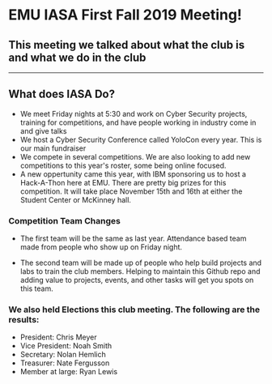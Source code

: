 # EMU IASA First Fall 2019 Meeting!

## This meeting we talked about what the club is and what we do in the club
---

## What does IASA Do?
* We meet Friday nights at 5:30 and work on Cyber Security projects, training for competitions, and have people working in industry come in and give talks
* We host a Cyber Security Conference called YoloCon every year. This is our main fundraiser
* We compete in several competitions. We are also looking to add new competitions to this year's roster, some being online focused.
* A new oppertunity came this year, with IBM sponsoring us to host a Hack-A-Thon here at EMU. There are pretty big prizes for this competition. It will take place November 15th and 16th at either the Student Center or McKinney hall. 

### Competition Team Changes  
* The first team will be the same as last year. Attendance based team made from people who show up on Friday night. 

* The second team will be made up of people who help build projects and labs to train the club members. Helping to maintain this Github repo and adding value to projects, events, and other tasks will get you spots on this team. 

### We also held Elections this club meeting. The following are the results:
- President: Chris Meyer
- Vice President: Noah Smith
- Secretary: Nolan Hemlich
- Treasurer: Nate Fergusson
- Member at large: Ryan Lewis
